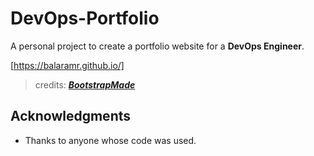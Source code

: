 # DevOps-Portfolio 
A personal project to create a portfolio website for a **DevOps Engineer**.

[https://balaramr.github.io/]


>credits: [***BootstrapMade***](https://bootstrapmade.com/)
## Acknowledgments
* Thanks to anyone whose code was used.

